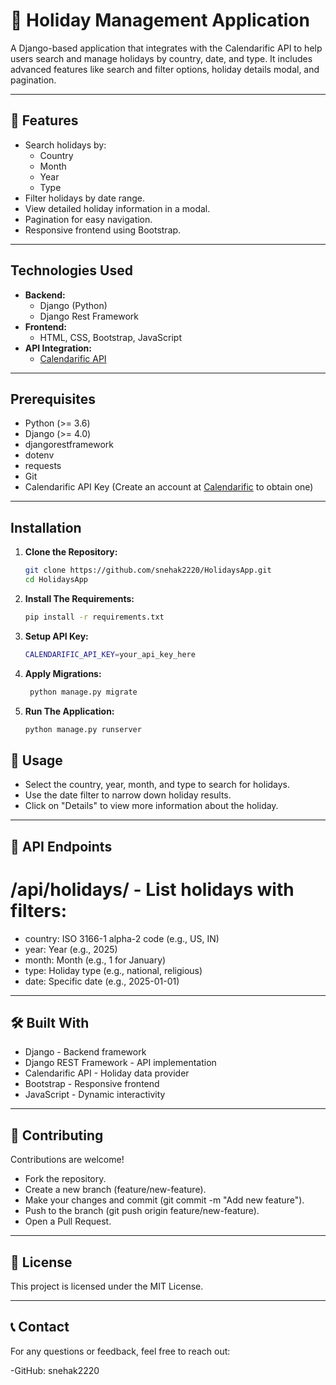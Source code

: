 
# 🎉 Holiday Management Application  

A Django-based application that integrates with the Calendarific API to help users search and manage holidays by country, date, and type. It includes advanced features like search and filter options, holiday details modal, and pagination.  

---

## 🌟 Features  
- Search holidays by:
  - Country
  - Month
  - Year
  - Type
- Filter holidays by date range.  
- View detailed holiday information in a modal.  
- Pagination for easy navigation.  
- Responsive frontend using Bootstrap.  

---

## Technologies Used
- **Backend:**
  - Django (Python)
  - Django Rest Framework
- **Frontend:**
  - HTML, CSS, Bootstrap, JavaScript
- **API Integration:**
  - [Calendarific API](https://calendarific.com/)

---

## Prerequisites
- Python (>= 3.6)
- Django (>= 4.0)
- djangorestframework
- dotenv
- requests
- Git
- Calendarific API Key (Create an account at [Calendarific](https://calendarific.com/) to obtain one)

---

## Installation

1. **Clone the Repository:**
    ```sh
    git clone https://github.com/snehak2220/HolidaysApp.git
    cd HolidaysApp
    ```
    
2. **Install The Requirements:**
    ```sh
    pip install -r requirements.txt
    ```
3. **Setup API Key:**
   ```sh
   CALENDARIFIC_API_KEY=your_api_key_here
    ```
4. **Apply Migrations:**
   ```sh
    python manage.py migrate
   ```
5. **Run The Application:**
    ```sh
    python manage.py runserver
    ```
## 🚀 Usage
  - Select the country, year, month, and type to search for holidays.
  - Use the date filter to narrow down holiday results.
  - Click on "Details" to view more information about the holiday.  

----
## 🔗 API Endpoints
# /api/holidays/ - List holidays with filters:
- country: ISO 3166-1 alpha-2 code (e.g., US, IN)
- year: Year (e.g., 2025)
- month: Month (e.g., 1 for January)
- type: Holiday type (e.g., national, religious)
- date: Specific date (e.g., 2025-01-01)

---
## 🛠️ Built With
- Django - Backend framework
- Django REST Framework - API implementation
- Calendarific API - Holiday data provider
- Bootstrap - Responsive frontend
- JavaScript - Dynamic interactivity

---
## 🤝 Contributing
Contributions are welcome!

- Fork the repository.
- Create a new branch (feature/new-feature).
- Make your changes and commit (git commit -m "Add new feature").
- Push to the branch (git push origin feature/new-feature).
- Open a Pull Request.

---
## 📝 License
This project is licensed under the MIT License.

---
## 📞 Contact
For any questions or feedback, feel free to reach out:

-GitHub: snehak2220
